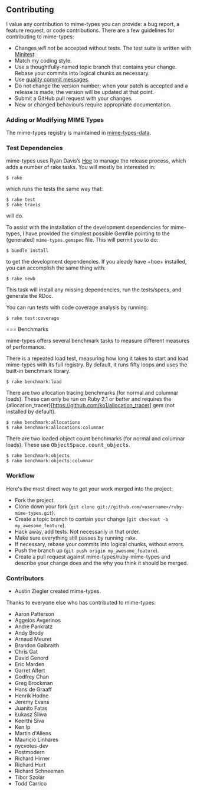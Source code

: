 ## Contributing

I value any contribution to mime-types you can provide: a bug report, a feature
request, or code contributions. There are a few guidelines for contributing to
mime-types:

*   Changes *will not* be accepted without tests. The test suite is written
    with [Minitest][].
*   Match my coding style.
*   Use a thoughtfully-named topic branch that contains your change. Rebase
    your commits into logical chunks as necessary.
*   Use [quality commit messages][].
*   Do not change the version number; when your patch is accepted and a release
    is made, the version will be updated at that point.
*   Submit a GitHub pull request with your changes.
*   New or changed behaviours require appropriate documentation.

### Adding or Modifying MIME Types

The mime-types registry is maintained in [mime-types-data][].

### Test Dependencies

mime-types uses Ryan Davis’s [Hoe][] to manage the release process, which adds
a number of rake tasks. You will mostly be interested in:

    $ rake

which runs the tests the same way that:

    $ rake test
    $ rake travis

will do.

To assist with the installation of the development dependencies for mime-types,
I have provided the simplest possible Gemfile pointing to the (generated)
`mime-types.gemspec` file. This will permit you to do:

    $ bundle install

to get the development dependencies. If you aleady have +hoe+ installed, you
can accomplish the same thing with:

    $ rake newb

This task will install any missing dependencies, run the tests/specs, and
generate the RDoc.

You can run tests with code coverage analysis by running:

    $ rake test:coverage

=== Benchmarks

mime-types offers several benchmark tasks to measure different measures of
performance.

There is a repeated load test, measuring how long it takes to start and load
mime-types with its full registry. By default, it runs fifty loops and uses the
built-in benchmark library.

    $ rake benchmark:load

There are two allocation tracing benchmarks (for normal and columnar loads).
These can only be run on Ruby 2.1 or better and requires the
{allocation_tracer}[https://github.com/ko1/allocation_tracer] gem (not
installed by default).

    $ rake benchmark:allocations
    $ rake benchmark:allocations:columnar

There are two loaded object count benchmarks (for normal and columnar loads).
These use <tt>ObjectSpace.count_objects</tt>.

    $ rake benchmark:objects
    $ rake benchmark:objects:columnar

### Workflow

Here's the most direct way to get your work merged into the project:

*   Fork the project.
*   Clone down your fork (`git clone
    git://github.com/<username>/ruby-mime-types.git`).
*   Create a topic branch to contain your change (`git checkout -b
    my_awesome_feature`).
*   Hack away, add tests. Not necessarily in that order.
*   Make sure everything still passes by running `rake`.
*   If necessary, rebase your commits into logical chunks, without errors.
*   Push the branch up (`git push origin my_awesome_feature`).
*   Create a pull request against mime-types/ruby-mime-types and describe your
    change does and the why you think it should be merged.

### Contributors

* Austin Ziegler created mime-types.

Thanks to everyone else who has contributed to mime-types:

* Aaron Patterson
* Aggelos Avgerinos
* Andre Pankratz
* Andy Brody
* Arnaud Meuret
* Brandon Galbraith
* Chris Gat
* David Genord
* Eric Marden
* Garret Alfert
* Godfrey Chan
* Greg Brockman
* Hans de Graaff
* Henrik Hodne
* Jeremy Evans
* Juanito Fatas
* Łukasz Śliwa
* Keerthi Siva
* Ken Ip
* Martin d'Allens
* Mauricio Linhares
* nycvotes-dev
* Postmodern
* Richard Hirner
* Richard Hurt
* Richard Schneeman
* Tibor Szolár
* Todd Carrico

[Minitest]: https://github.com/seattlerb/minitest
[quality commit messages]: http://tbaggery.com/2008/04/19/a-note-about-git-commit-messages.html
[Hoe]: https://github.com/seattlerb/hoe
[kccoc]: https://github.com/KineticCafe/code-of-conduct
[mime-types-data]: https://github.com/mime-types/mime-types-data
